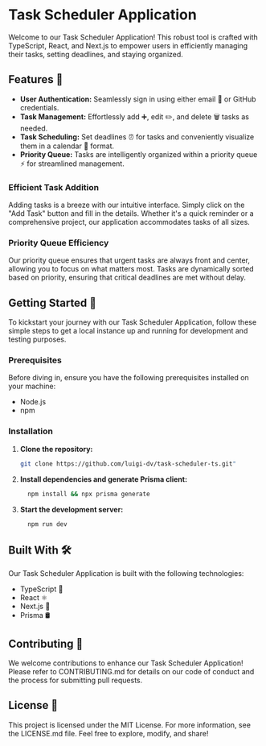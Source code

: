 # Task Scheduler Application

Welcome to our Task Scheduler Application! This robust tool is crafted with TypeScript, React, and Next.js to empower users in efficiently managing their tasks, setting deadlines, and staying organized.

## Features 🚀

- **User Authentication:** Seamlessly sign in using either email 📧 or GitHub credentials.
- **Task Management:** Effortlessly add ➕, edit ✏️, and delete 🗑️ tasks as needed.
- **Task Scheduling:** Set deadlines ⏰ for tasks and conveniently visualize them in a calendar 📅 format.
- **Priority Queue:** Tasks are intelligently organized within a priority queue ⚡ for streamlined management.

### Efficient Task Addition

Adding tasks is a breeze with our intuitive interface. Simply click on the "Add Task" button and fill in the details. Whether it's a quick reminder or a comprehensive project, our application accommodates tasks of all sizes.

### Priority Queue Efficiency

Our priority queue ensures that urgent tasks are always front and center, allowing you to focus on what matters most. Tasks are dynamically sorted based on priority, ensuring that critical deadlines are met without delay.

## Getting Started 🚀

To kickstart your journey with our Task Scheduler Application, follow these simple steps to get a local instance up and running for development and testing purposes.

### Prerequisites

Before diving in, ensure you have the following prerequisites installed on your machine:

- Node.js
- npm

### Installation

1. **Clone the repository:**

   ```bash
   git clone https://github.com/luigi-dv/task-scheduler-ts.git"
   ```

2. **Install dependencies and generate Prisma client:**

   ```bash
     npm install && npx prisma generate
   ```

3. **Start the development server:**

   ```bash
     npm run dev
   ```

## Built With 🛠️

Our Task Scheduler Application is built with the following technologies:

- TypeScript 📝
- React ⚛️
- Next.js 🚀
- Prisma 🛢️

## Contributing 🤝

We welcome contributions to enhance our Task Scheduler Application! Please refer to CONTRIBUTING.md for details on our code of conduct and the process for submitting pull requests.

## License 📜

This project is licensed under the MIT License. For more information, see the LICENSE.md file. Feel free to explore, modify, and share!

